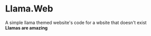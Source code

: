 # Llama.Web
A simple llama themed website's code for a wbsite that doesn't exist
**Llamas are amazing**
